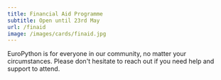 ```yaml
---
title: Financial Aid Programme
subtitle: Open until 23rd May
url: /finaid
image: /images/cards/finaid.jpg
---
```


EuroPython is for everyone in our community, no matter your circumstances.
Please don't hesitate to reach out if you need help and support to attend.
